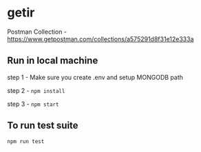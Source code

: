 # getir
  Postman Collection - https://www.getpostman.com/collections/a575291d8f31e12e333a
## Run in local machine
  step 1 - Make sure you create .env and setup MONGODB path
  
  step 2 - ```npm install```
  
  step 3 - ```npm start```
## To run test suite
  ```npm run test```
